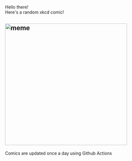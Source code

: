 Hello there! <br>Here's a random xkcd comic!<br>
## <img src="https://imgs.xkcd.com/comics/working_for_google.png" alt="meme" width="400"/><br>
Comics are updated once a day using Github Actions